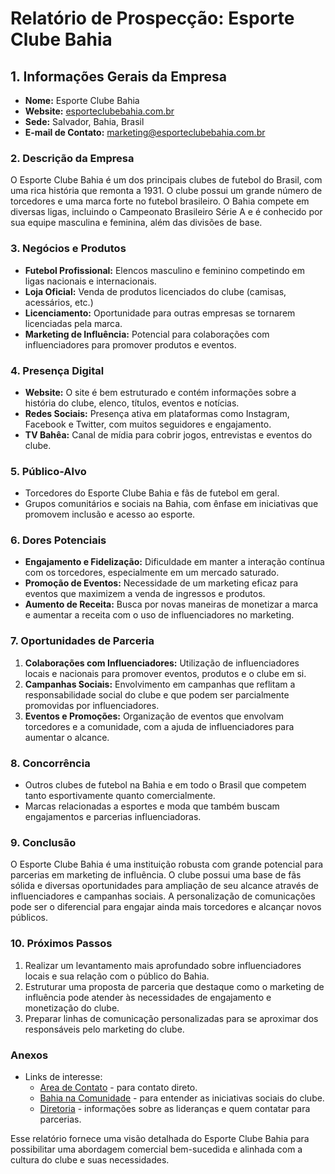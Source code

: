 # Relatório de Prospecção: Esporte Clube Bahia

## 1. Informações Gerais da Empresa
- **Nome:** Esporte Clube Bahia
- **Website:** [esporteclubebahia.com.br](http://www.esporteclubebahia.com.br)
- **Sede:** Salvador, Bahia, Brasil
- **E-mail de Contato:** marketing@esporteclubebahia.com.br

### 2. Descrição da Empresa
O Esporte Clube Bahia é um dos principais clubes de futebol do Brasil, com uma rica história que remonta a 1931. O clube possui um grande número de torcedores e uma marca forte no futebol brasileiro. O Bahia compete em diversas ligas, incluindo o Campeonato Brasileiro Série A e é conhecido por sua equipe masculina e feminina, além das divisões de base.

### 3. Negócios e Produtos
- **Futebol Profissional:** Elencos masculino e feminino competindo em ligas nacionais e internacionais.
- **Loja Oficial:** Venda de produtos licenciados do clube (camisas, acessários, etc.)
- **Licenciamento:** Oportunidade para outras empresas se tornarem licenciadas pela marca.
- **Marketing de Influência:** Potencial para colaborações com influenciadores para promover produtos e eventos.

### 4. Presença Digital
- **Website:** O site é bem estruturado e contém informações sobre a história do clube, elenco, títulos, eventos e notícias.
- **Redes Sociais:** Presença ativa em plataformas como Instagram, Facebook e Twitter, com muitos seguidores e engajamento.
- **TV Bahêa:** Canal de mídia para cobrir jogos, entrevistas e eventos do clube.

### 5. Público-Alvo
- Torcedores do Esporte Clube Bahia e fãs de futebol em geral.
- Grupos comunitários e sociais na Bahia, com ênfase em iniciativas que promovem inclusão e acesso ao esporte.

### 6. Dores Potenciais
- **Engajamento e Fidelização:** Dificuldade em manter a interação contínua com os torcedores, especialmente em um mercado saturado.
- **Promoção de Eventos:** Necessidade de um marketing eficaz para eventos que maximizem a venda de ingressos e produtos.
- **Aumento de Receita:** Busca por novas maneiras de monetizar a marca e aumentar a receita com o uso de influenciadores no marketing.

### 7. Oportunidades de Parceria
1. **Colaborações com Influenciadores:** Utilização de influenciadores locais e nacionais para promover eventos, produtos e o clube em si.
2. **Campanhas Sociais:** Envolvimento em campanhas que reflitam a responsabilidade social do clube e que podem ser parcialmente promovidas por influenciadores.
3. **Eventos e Promoções:** Organização de eventos que envolvam torcedores e a comunidade, com a ajuda de influenciadores para aumentar o alcance.

### 8. Concorrência
- Outros clubes de futebol na Bahia e em todo o Brasil que competem tanto esportivamente quanto comercialmente.
- Marcas relacionadas a esportes e moda que também buscam engajamentos e parcerias influenciadoras.

### 9. Conclusão
O Esporte Clube Bahia é uma instituição robusta com grande potencial para parcerias em marketing de influência. O clube possui uma base de fãs sólida e diversas oportunidades para ampliação de seu alcance através de influenciadores e campanhas sociais. A personalização de comunicações pode ser o diferencial para engajar ainda mais torcedores e alcançar novos públicos. 

### 10. Próximos Passos
1. Realizar um levantamento mais aprofundado sobre influenciadores locais e sua relação com o público do Bahia.
2. Estruturar uma proposta de parceria que destaque como o marketing de influência pode atender às necessidades de engajamento e monetização do clube.
3. Preparar linhas de comunicação personalizadas para se aproximar dos responsáveis pelo marketing do clube.

### Anexos
- Links de interesse: 
  - [Area de Contato](https://www.esporteclubebahia.com.br) - para contato direto.
  - [Bahia na Comunidade](https://www.esporteclubebahia.com.br/bahia-na-comunidade/) - para entender as iniciativas sociais do clube.
  - [Diretoria](https://www.esporteclubebahia.com.br/diretoria/) - informações sobre as lideranças e quem contatar para parcerias.

Esse relatório fornece uma visão detalhada do Esporte Clube Bahia para possibilitar uma abordagem comercial bem-sucedida e alinhada com a cultura do clube e suas necessidades.
